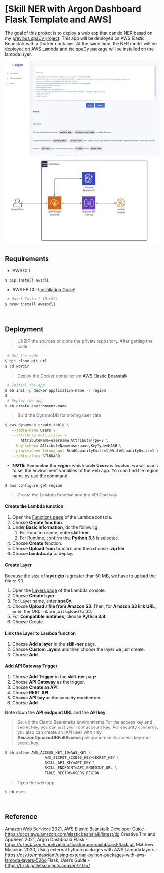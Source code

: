 # [Skill NER with Argon Dashboard Flask Template and AWS]
The goal of this project is to deploy a web app that can do NER based on my [previous spaCy project](https://github.com/ChienYao-Lin/JobSkillSet.git). This app will be deployed on AWS Elastic Beanstalk with a Docker container.  At the same time, the NER model will be deployed on AWS Lambda and the spaCy package will be installed on the lambda layer. 

![](https://github.com/ChienYao-Lin/Flask-App-With-NER-Model-On-AWS/blob/main/images/demo.png)
![](https://github.com/ChienYao-Lin/Flask-App-With-NER-Model-On-AWS/blob/main/images/AWS_Diagram.jpeg)
<br />

## Requirements

- AWS CLI
```bash
$ pip install awscli
```

- AWS EB CLI ([Installation Guide](https://docs.aws.amazon.com/elasticbeanstalk/latest/dg/eb-cli3-install.html))
```bash
 # Quick Install (MacOS)
$ brew install awsebcli
```

<br />

## Deployment

> UNZIP the sources or clone the private repository. After getting the code

```bash
 # Get the code
$ git clone git url
$ cd wordir
```

> Deploy the Docker container on [AWS Elastic Beanstalk](https://docs.aws.amazon.com/elastic-beanstalk/index.html)

```bash
 # Initial the app
$ eb init -p docker application-name -r region
$ 
 # Deploy the app
$ eb create environment-name

```

> Build the DynamoDB for storing user data
```bash
$ aws dynamodb create-table \
   --table-name Users \
   --attribute-definitions \
       AttributeName=username,AttributeType=S \
   --key-schema AttributeName=username,KeyType=HASH \
   --provisioned-throughput ReadCapacityUnits=1,WriteCapacityUnits=1 \
   --table-class STANDARD
```

* **NOTE**: Remember the **region** which table **Users** is located, we will use it to set the environment variables of the web app. You can find the region name by use the command.
```bash
$ aws configure get region
```

> Create the Lambda function and the API Gateway
#### Create the Lambda function
1. Open the [Functions page](https://console.aws.amazon.com/lambda/home#/functions) of the Lambda console.
2. Choose **Create function**.
3. Under **Basic information**, do the following:
    1. For Function name, enter **skill-ner**. 
    2. For Runtime, confirm that **Python 3.8** is selected.
4. Choose **Create** function.
5. Choose **Upload from** function and then choose **.zip file**.
6. Choose **lambda.zip** to deploy.

#### Create Layer
Because the size of **layer.zip** is greater than 50 MB, we have to upload the file to S3.
1. Open the [Layers page](https://console.aws.amazon.com/lambda/home#/layers) of the Lambda console.
2. Choose **Create layer**.
3. For Layer name, enter **spaCy**.
4. Choose **Upload a file from Amazon S3**. Then, for **Amazon S3 link URL**, enter the URL link we just upload to S3.
5. For **Compatible runtimes**, choose **Python 3.8**.
6. Choose Create.

#### Link the Layer to Lambda function
1. Choose **Add a layer** in the **skill-ner** page.
2. Choose **Custom Layers** and then choose the layer we just create.
3. Choose **Add**

#### Add API Gateway Trigger
1. Choose **Add Trigger** in the **skill-ner** page.
2. Choose **API Gateway** as the trigger.
3. Choose **Create an API**.
4. Choose **REST API**.
5. Choose **API key** as the security mechanism.
6. Choose **Add**

Note down the **API endpoint URL** and the **API key**.

> Set up the Elastic Beanstalks environments
For the access key and secret key, you can just your root account key. For security concerns, you also can create an IAM user with only **AmazonDynamoDBFullAccess** policy and use its access key and secret key.


```bash
$ eb setenv AWS_ACCESS_KEY_ID=AWS_KEY \
                  AWS_SECRET_ACCESS_KEY=SECRET_KEY \
                  SKILL_API_KEY=API_KEY \
                  SKILL_ENDPOINT=API_ENDPOINT_URL \
                  TABLE_REGION=USERS_REGION
```

> Open the web app
```bash
$ eb open
```

<br />

## Reference
Amazon Web Services 2021, AWS Elastic Beanstalk Developer Guide - https://docs.aws.amazon.com/elasticbeanstalk/latest/dg
Creative Tim and AppSeed 2021, Argon Dashboard Flask - https://github.com/creativetimofficial/argon-dashboard-flask.git
Matthew Mascioni 2020, Using external Python packages with AWS Lambda layers - https://dev.to/mmascioni/using-external-python-packages-with-aws-lambda-layers-526o
Flask, User’s Guide - https://flask.palletsprojects.com/en/2.0.x/





